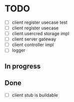 # TODO

- [ ] client register usecase test
- [ ] client register usecase
- [ ] client usercred storage impl
- [ ] client server gateway
- [ ] client controller impl
- [ ] logger

## In progress

## Done

- [ ] client stub is buildable
